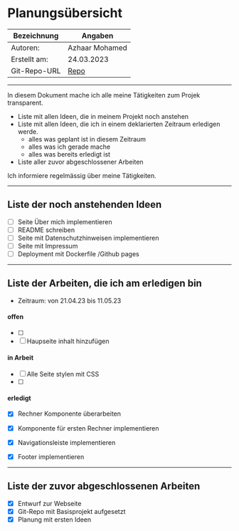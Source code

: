 # <Projekt> Planungsübersicht

| Bezeichnung    | Angaben        |
| -------------- | ---------------|
| Autoren:       | Azhaar Mohamed |
| Erstellt am:   | 24.03.2023     |
| Git-Repo-URL   | [Repo](https://github.com/azhaarmohamed20/versicherungsrechner) |

---

In diesem Dokument mache ich alle meine Tätigkeiten zum Projek transparent.

* Liste mit allen Ideen, die in meinem Projekt noch anstehen
* Liste mit allen Ideen, die ich in einem deklarierten Zeitraum erledigen werde.
   * alles was geplant ist in diesem Zeitraum
   * alles was ich gerade mache
   * alles was bereits erledigt ist
* Liste aller zuvor abgeschlossener Arbeiten
   
Ich informiere regelmässig über meine Tätigkeiten.

   
---

## Liste der noch anstehenden Ideen

* [ ] Seite Über mich implementieren
* [ ] README schreiben
* [ ] Seite mit Datenschutzhinweisen implementieren
* [ ] Seite mit Impressum
* [ ] Deployment mit Dockerfile /Github pages

---

## Liste der Arbeiten, die ich am erledigen bin

* Zeitraum: von 21.04.23 bis 11.05.23

#### offen

* [ ] 
* [ ] Haupseite inhalt hinzufügen

#### in Arbeit

* [ ] Alle Seite stylen mit CSS
* [ ] 


#### erledigt

* [x] Rechner Komponente überarbeiten
* [x] Komponente für ersten Rechner implementieren
* [x] Navigationsleiste implementieren
* [x] Footer implementieren


---

## Liste der zuvor abgeschlossenen Arbeiten

* [x] Entwurf zur Webseite
* [x] Git-Repo mit Basisprojekt aufgesetzt
* [x] Planung mit ersten Ideen
